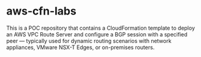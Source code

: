 # aws-cfn-labs

This is a POC repository that contains a CloudFormation template to deploy an AWS VPC Route Server and configure a BGP session with a specified peer — typically used for dynamic routing scenarios with network appliances, VMware NSX-T Edges, or on-premises routers.
